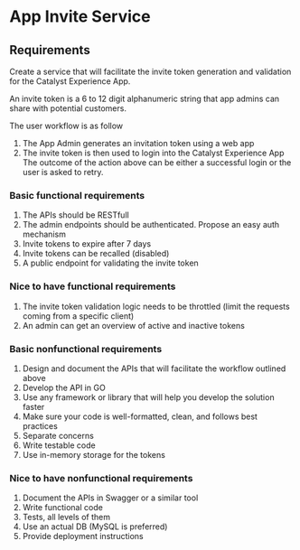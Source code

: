 # App Invite Service

## Requirements

Create a service that will facilitate the invite token generation and validation for the Catalyst Experience App.

An invite token is a 6 to 12 digit alphanumeric string that app admins can share with potential customers.

The user workflow is as follow

1. The App Admin generates an invitation token using a web app
2. The invite token is then used to login into the Catalyst Experience App
   The outcome of the action above can be either a successful login or the user is
   asked to retry.

### Basic functional requirements

1. The APIs should be RESTfull
2. The admin endpoints should be authenticated. Propose an easy auth mechanism
3. Invite tokens to expire after 7 days
4. Invite tokens can be recalled (disabled)
5. A public endpoint for validating the invite token

### Nice to have functional requirements

1. The invite token validation logic needs to be throttled (limit the requests coming from a specific client)
2. An admin can get an overview of active and inactive tokens

### Basic nonfunctional requirements

1. Design and document the APIs that will facilitate the workflow outlined above
2. Develop the API in GO
3. Use any framework or library that will help you develop the solution faster
4. Make sure your code is well-formatted, clean, and follows best practices
5. Separate concerns
6. Write testable code
7. Use in-memory storage for the tokens

### Nice to have nonfunctional requirements

1. Document the APIs in Swagger or a similar tool
2. Write functional code
3. Tests, all levels of them
4. Use an actual DB (MySQL is preferred)
5. Provide deployment instructions
